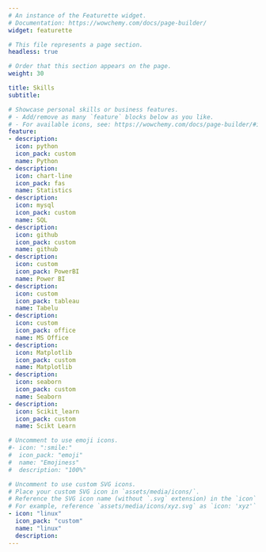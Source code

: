 ```yaml
---
# An instance of the Featurette widget.
# Documentation: https://wowchemy.com/docs/page-builder/
widget: featurette

# This file represents a page section.
headless: true

# Order that this section appears on the page.
weight: 30

title: Skills
subtitle:

# Showcase personal skills or business features.
# - Add/remove as many `feature` blocks below as you like.
# - For available icons, see: https://wowchemy.com/docs/page-builder/#icons
feature:
- description: 
  icon: python
  icon_pack: custom
  name: Python
- description: 
  icon: chart-line
  icon_pack: fas
  name: Statistics
- description: 
  icon: mysql
  icon_pack: custom
  name: SQL
- description: 
  icon: github
  icon_pack: custom
  name: github
- description: 
  icon: custom
  icon_pack: PowerBI
  name: Power BI
- description: 
  icon: custom
  icon_pack: tableau
  name: Tabelu 
- description: 
  icon: custom
  icon_pack: office
  name: MS Office 
- description: 
  icon: Matplotlib
  icon_pack: custom
  name: Matplotlib
- description: 
  icon: seaborn
  icon_pack: custom
  name: Seaborn
- description: 
  icon: Scikit_learn
  icon_pack: custom
  name: Scikt Learn

# Uncomment to use emoji icons.
#- icon: ":smile:"
#  icon_pack: "emoji"
#  name: "Emojiness"
#  description: "100%"  

# Uncomment to use custom SVG icons.
# Place your custom SVG icon in `assets/media/icons/`.
# Reference the SVG icon name (without `.svg` extension) in the `icon` field.
# For example, reference `assets/media/icons/xyz.svg` as `icon: 'xyz'`
- icon: "linux"
  icon_pack: "custom"
  name: "linux"
  description: 
---
```

